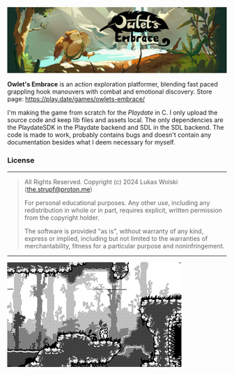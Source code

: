 <img src="misc/OE_cover_github_2024_10_24.png" width="1600" />

**Owlet's Embrace** is an action exploration platformer, blending fast paced grappling hook manouvers with combat and emotional discovery.
Store page: https://play.date/games/owlets-embrace/

I'm making the game from scratch for the *Playdate* in C. I only upload the source code and keep lib files and assets local. The only dependencies are the PlaydateSDK in the Playdate backend and SDL in the SDL backend. The code is made to work, probably contains bugs and doesn't contain any documentation besides what I deem necessary for myself.

### License

---

> All Rights Reserved.
> Copyright (c) 2024 Lukas Wolski (the.strupf@proton.me)
> 
> For personal educational purposes. Any other use, including any redistribution in
> whole or in part, requires explicit, written permission from the copyright holder.
> 
> The software is provided "as is", without warranty of any kind, express or
> implied, including but not limited to the warranties of merchantability,
> fitness for a particular purpose and noninfringement.

---

<img src="misc/g1.gif" width="400" />
